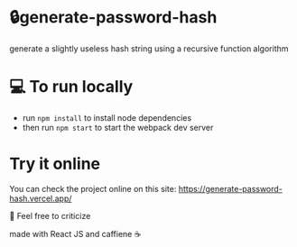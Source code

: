# 🔒generate-password-hash
generate a slightly useless hash string using a recursive function algorithm

# 💻 To run locally

- run  `npm install` to install node dependencies
- then run `npm start` to start the webpack dev server

# Try it online
You can check the project online on this site: https://generate-password-hash.vercel.app/

🧐 Feel free to criticize

made with React JS and caffiene ☕

